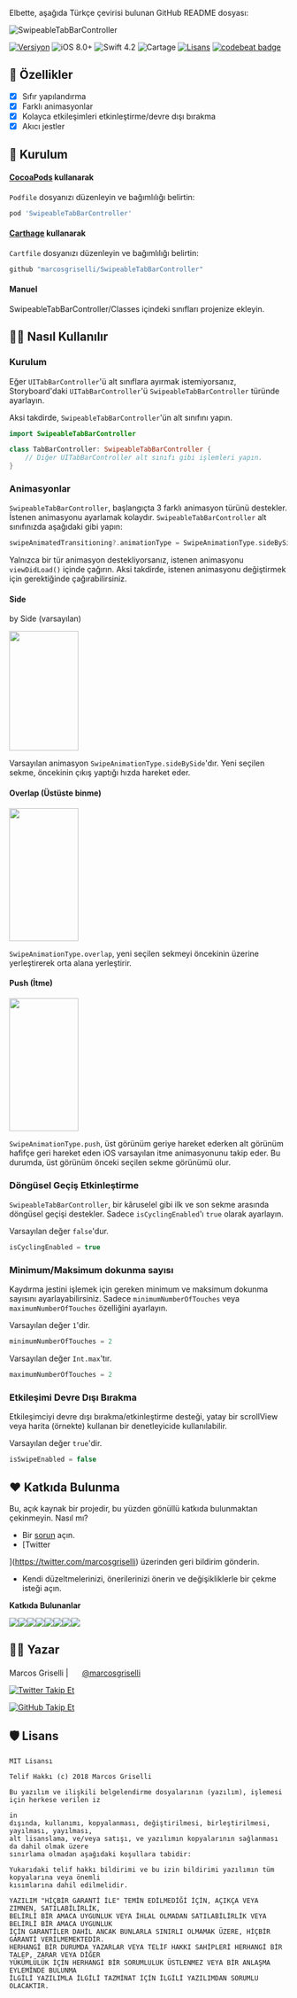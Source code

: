 Elbette, aşağıda Türkçe çevirisi bulunan GitHub README dosyası:

![SwipeableTabBarController](./Resources/GIFs/SwipeableTabBarController_logo.gif)

[![Versiyon](https://img.shields.io/cocoapods/v/SwipeableTabBarController.svg)](http://cocoapods.org/pods/SwipeableTabBarController)
![iOS 8.0+](https://img.shields.io/badge/iOS-8.0%2B-blue.svg)
![Swift 4.2](https://img.shields.io/badge/Swift-4.2-orange.svg)
![Cartage](https://img.shields.io/badge/carthage-compatible-4BC51D.svg)
[![Lisans](https://img.shields.io/cocoapods/l/SwipeableTabBarController.svg)](http://cocoapods.org/pods/SwipeableTabBarController)
[![codebeat badge](https://codebeat.co/badges/0cb2f5b2-5bd1-4cbe-8581-3ca3df0e79ab)](https://codebeat.co/projects/github-com-marcosgriselli-swipeabletabbarcontroller-master)

## 🌟 Özellikler

- [x] Sıfır yapılandırma 
- [x] Farklı animasyonlar
- [x] Kolayca etkileşimleri etkinleştirme/devre dışı bırakma
- [x] Akıcı jestler

## 📲 Kurulum

#### [CocoaPods](https://cocoapods.org) kullanarak

`Podfile` dosyanızı düzenleyin ve bağımlılığı belirtin:

```ruby
pod 'SwipeableTabBarController'
```

#### [Carthage](https://github.com/carthage) kullanarak

`Cartfile` dosyanızı düzenleyin ve bağımlılığı belirtin:

```bash
github "marcosgriselli/SwipeableTabBarController"
```

#### Manuel

SwipeableTabBarController/Classes içindeki sınıfları projenize ekleyin.

## 👩‍💻 Nasıl Kullanılır

### Kurulum

Eğer `UITabBarController`'ü alt sınıflara ayırmak istemiyorsanız, Storyboard'daki `UITabBarController`'ü `SwipeableTabBarController` türünde ayarlayın.

Aksi takdirde, `SwipeableTabBarController`'ün alt sınıfını yapın.

```swift
import SwipeableTabBarController

class TabBarController: SwipeableTabBarController {
    // Diğer UITabBarController alt sınıfı gibi işlemleri yapın.
}
```

### Animasyonlar

`SwipeableTabBarController`, başlangıçta 3 farklı animasyon türünü destekler. İstenen animasyonu ayarlamak kolaydır. `SwipeableTabBarController` alt sınıfınızda aşağıdaki gibi yapın:

```swift
swipeAnimatedTransitioning?.animationType = SwipeAnimationType.sideBySide
```

Yalnızca bir tür animasyon destekliyorsanız, istenen animasyonu `viewDidLoad()` içinde çağırın. Aksi takdirde, istenen animasyonu değiştirmek için gerektiğinde çağırabilirsiniz.

#### Side

 by Side (varsayılan)

<a href="url"><img src="./Resources/GIFs/SideBySideAnimation.gif" height="216" width="125" ></a>

Varsayılan animasyon `SwipeAnimationType.sideBySide`'dır. Yeni seçilen sekme, öncekinin çıkış yaptığı hızda hareket eder.

#### Overlap (Üstüste binme)

<a href="url"><img src="./Resources/GIFs/OverlapAnimation.gif" height="240" width="125" ></a>

`SwipeAnimationType.overlap`, yeni seçilen sekmeyi öncekinin üzerine yerleştirerek orta alana yerleştirir.

#### Push (İtme)

<a href="url"><img src="./Resources/GIFs/PushAnimation.gif" height="240" width="125" ></a>

`SwipeAnimationType.push`, üst görünüm geriye hareket ederken alt görünüm hafifçe geri hareket eden iOS varsayılan itme animasyonunu takip eder. Bu durumda, üst görünüm önceki seçilen sekme görünümü olur.

<!-- 
### Restricted Swipe

Eğer yatay düzeyde mükemmel bir sürükleme veya çapraz hareketi desteklemek istiyorsanız seçebilirsiniz. Eğer scrollView veya Harita gibi denetleyiciler kullanan bir denetleyicide kullanmıyorsanız yatay kaydırma özelliğini etkinleştirmenizi öneririm.

Varsayılan değer ```false```

```swift
setDiagonalSwipe(enabled: true)
```
--->

### Döngüsel Geçiş Etkinleştirme

`SwipeableTabBarController`, bir kâruselel gibi ilk ve son sekme arasında döngüsel geçişi destekler. Sadece `isCyclingEnabled`'ı `true` olarak ayarlayın.

Varsayılan değer `false`'dur.
```swift
isCyclingEnabled = true
```

### Minimum/Maksimum dokunma sayısı

Kaydırma jestini işlemek için gereken minimum ve maksimum dokunma sayısını ayarlayabilirsiniz. Sadece `minimumNumberOfTouches` veya `maximumNumberOfTouches` özelliğini ayarlayın.

Varsayılan değer `1`'dir.
```swift
minimumNumberOfTouches = 2
```

Varsayılan değer `Int.max`'tır.
```swift
maximumNumberOfTouches = 2
```

### Etkileşimi Devre Dışı Bırakma

Etkileşimciyi devre dışı bırakma/etkinleştirme desteği, yatay bir scrollView veya harita (örnekte) kullanan bir denetleyicide kullanılabilir.

Varsayılan değer ```true```'dir.
```swift
isSwipeEnabled = false
```

## ❤️ Katkıda Bulunma
Bu, açık kaynak bir projedir, bu yüzden gönüllü katkıda bulunmaktan çekinmeyin. Nasıl mı?
- Bir [sorun](https://github.com/marcosgriselli/Sizes/issues/new) açın.
- [Twitter

](https://twitter.com/marcosgriselli) üzerinden geri bildirim gönderin.
- Kendi düzeltmelerinizi, önerilerinizi önerin ve değişikliklerle bir çekme isteği açın.

**Katkıda Bulunanlar**

[![](https://sourcerer.io/fame/marcosgriselli/marcosgriselli/SwipeableTabBarController/images/0)](https://sourcerer.io/fame/marcosgriselli/marcosgriselli/SwipeableTabBarController/links/0)[![](https://sourcerer.io/fame/marcosgriselli/marcosgriselli/SwipeableTabBarController/images/1)](https://sourcerer.io/fame/marcosgriselli/marcosgriselli/SwipeableTabBarController/links/1)[![](https://sourcerer.io/fame/marcosgriselli/marcosgriselli/SwipeableTabBarController/images/2)](https://sourcerer.io/fame/marcosgriselli/marcosgriselli/SwipeableTabBarController/links/2)[![](https://sourcerer.io/fame/marcosgriselli/marcosgriselli/SwipeableTabBarController/images/3)](https://sourcerer.io/fame/marcosgriselli/marcosgriselli/SwipeableTabBarController/links/3)[![](https://sourcerer.io/fame/marcosgriselli/marcosgriselli/SwipeableTabBarController/images/4)](https://sourcerer.io/fame/marcosgriselli/marcosgriselli/SwipeableTabBarController/links/4)[![](https://sourcerer.io/fame/marcosgriselli/marcosgriselli/SwipeableTabBarController/images/5)](https://sourcerer.io/fame/marcosgriselli/marcosgriselli/SwipeableTabBarController/links/5)[![](https://sourcerer.io/fame/marcosgriselli/marcosgriselli/SwipeableTabBarController/images/6)](https://sourcerer.io/fame/marcosgriselli/marcosgriselli/SwipeableTabBarController/links/6)[![](https://sourcerer.io/fame/marcosgriselli/marcosgriselli/SwipeableTabBarController/images/7)](https://sourcerer.io/fame/marcosgriselli/marcosgriselli/SwipeableTabBarController/links/7)

## 👨‍💻 Yazar

Marcos Griselli | <a href="url"><img src="./Resources/twitterIcon.png" height="17"></a> [@marcosgriselli](https://twitter.com/marcosgriselli)

[![Twitter Takip Et](https://img.shields.io/twitter/follow/marcosgriselli.svg?style=social)](https://twitter.com/marcosgriselli)

[![GitHub Takip Et](https://img.shields.io/github/followers/marcosgriselli.svg?style=social&label=Takip)](https://github.com/marcosgriselli)

## 🛡 Lisans

```
MIT Lisansı

Telif Hakkı (c) 2018 Marcos Griselli

Bu yazılım ve ilişkili belgelendirme dosyalarının (yazılım), işlemesi için herkese verilen iz

in
dışında, kullanımı, kopyalanması, değiştirilmesi, birleştirilmesi, yayılması, yayılması,
alt lisanslama, ve/veya satışı, ve yazılımın kopyalarının sağlanması da dahil olmak üzere
sınırlama olmadan aşağıdaki koşullara tabidir:

Yukarıdaki telif hakkı bildirimi ve bu izin bildirimi yazılımın tüm kopyalarına veya önemli
kısımlarına dahil edilmelidir.

YAZILIM "HİÇBİR GARANTİ İLE" TEMİN EDİLMEDİĞİ İÇİN, AÇIKÇA VEYA ZIMNEN, SATILABİLİRLİK,
BELİRLİ BİR AMACA UYGUNLUK VEYA İHLAL OLMADAN SATILABİLİRLİK VEYA BELİRLİ BİR AMACA UYGUNLUK
İÇİN GARANTİLER DAHİL ANCAK BUNLARLA SINIRLI OLMAMAK ÜZERE, HİÇBİR GARANTİ VERİLMEMEKTEDİR.
HERHANGİ BİR DURUMDA YAZARLAR VEYA TELİF HAKKI SAHİPLERİ HERHANGİ BİR TALEP, ZARAR VEYA DİĞER
YÜKÜMLÜLÜK İÇİN HERHANGİ BİR SORUMLULUK ÜSTLENMEZ VEYA BİR ANLAŞMA EYLEMİNDE BULUNMA
İLGİLİ YAZILIMLA İLGİLİ TAZMİNAT İÇİN İLGİLİ YAZILIMDAN SORUMLU OLACAKTIR.
```